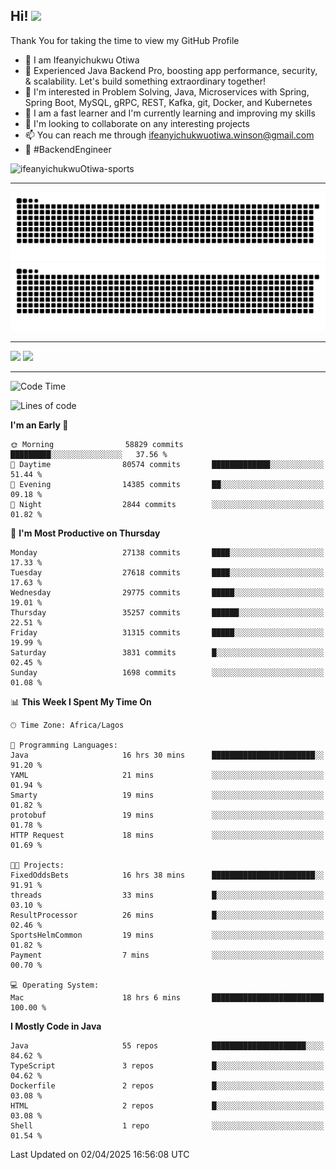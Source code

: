 <!-- BLOG-POST-LIST:START --><!-- BLOG-POST-LIST:END -->

## Hi! <img src="https://media.giphy.com/media/hvRJCLFzcasrR4ia7z/giphy.gif" width="4%"> 

Thank You for taking the time to view my GitHub Profile

- 👋 I am Ifeanyichukwu Otiwa
- 🚀 Experienced Java Backend Pro, boosting app performance, security, & scalability. Let's build something extraordinary together!
- 👀 I'm interested in Problem Solving, Java, Microservices with Spring, Spring Boot, MySQL, gRPC, REST, Kafka, git, Docker, and Kubernetes
- 🌱 I am a fast learner and I'm currently learning and improving my skills
- 💞️ I'm looking to collaborate on any interesting projects
- 📫 You can reach me through ifeanyichukwuotiwa.winson@gmail.com
- 🚀 #BackendEngineer

<p align="left" marginTop="10px"> <img src="https://komarev.com/ghpvc/?username=ifeanyichukwuOtiwa-sports&label=Profile%20views&color=0e75b6&style=for-the-badge" alt="ifeanyichukwuOtiwa-sports" /> </p>

***

<!--🐍📈SNAKEGRAPH / 🌐WEBSITE: https://github.com/Platane/snk -->
![github contribution grid snake animation](https://raw.githubusercontent.com/ifeanyichukwuOtiwa-sports/ifeanyichukwuOtiwa-sports/output/github-contribution-grid-snake-dark.svg#gh-dark-mode-only)![github contribution grid snake animation](https://raw.githubusercontent.com/ifeanyichukwuOtiwa-sports/ifeanyichukwuOtiwa-sports/output/github-contribution-grid-snake.svg#gh-light-mode-only)

***

<p float="left">
  <img float="left" src="https://github-readme-stats.vercel.app/api?username=ifeanyichukwuOtiwa-sports&count_private=true&include_all_commits=true&theme=react&show_icons=true" />
  <img float="right" src="https://github-readme-stats.vercel.app/api/top-langs/?username=ifeanyichukwuOtiwa-sports&layout=compact&show_icons=true&theme=react" /> 
</p>

***



<!--START_SECTION:waka-->
![Code Time](http://img.shields.io/badge/Code%20Time-3%2C586%20hrs%2010%20mins-blue)

![Lines of code](https://img.shields.io/badge/From%20Hello%20World%20I%27ve%20Written-44.3%20million%20lines%20of%20code-blue)

**I'm an Early 🐤** 

```text
🌞 Morning                58829 commits       █████████░░░░░░░░░░░░░░░░   37.56 % 
🌆 Daytime                80574 commits       █████████████░░░░░░░░░░░░   51.44 % 
🌃 Evening                14385 commits       ██░░░░░░░░░░░░░░░░░░░░░░░   09.18 % 
🌙 Night                  2844 commits        ░░░░░░░░░░░░░░░░░░░░░░░░░   01.82 % 
```
📅 **I'm Most Productive on Thursday** 

```text
Monday                   27138 commits       ████░░░░░░░░░░░░░░░░░░░░░   17.33 % 
Tuesday                  27618 commits       ████░░░░░░░░░░░░░░░░░░░░░   17.63 % 
Wednesday                29775 commits       █████░░░░░░░░░░░░░░░░░░░░   19.01 % 
Thursday                 35257 commits       ██████░░░░░░░░░░░░░░░░░░░   22.51 % 
Friday                   31315 commits       █████░░░░░░░░░░░░░░░░░░░░   19.99 % 
Saturday                 3831 commits        █░░░░░░░░░░░░░░░░░░░░░░░░   02.45 % 
Sunday                   1698 commits        ░░░░░░░░░░░░░░░░░░░░░░░░░   01.08 % 
```


📊 **This Week I Spent My Time On** 

```text
🕑︎ Time Zone: Africa/Lagos

💬 Programming Languages: 
Java                     16 hrs 30 mins      ███████████████████████░░   91.20 % 
YAML                     21 mins             ░░░░░░░░░░░░░░░░░░░░░░░░░   01.94 % 
Smarty                   19 mins             ░░░░░░░░░░░░░░░░░░░░░░░░░   01.82 % 
protobuf                 19 mins             ░░░░░░░░░░░░░░░░░░░░░░░░░   01.78 % 
HTTP Request             18 mins             ░░░░░░░░░░░░░░░░░░░░░░░░░   01.69 % 

🐱‍💻 Projects: 
FixedOddsBets            16 hrs 38 mins      ███████████████████████░░   91.91 % 
threads                  33 mins             █░░░░░░░░░░░░░░░░░░░░░░░░   03.10 % 
ResultProcessor          26 mins             █░░░░░░░░░░░░░░░░░░░░░░░░   02.46 % 
SportsHelmCommon         19 mins             ░░░░░░░░░░░░░░░░░░░░░░░░░   01.82 % 
Payment                  7 mins              ░░░░░░░░░░░░░░░░░░░░░░░░░   00.70 % 

💻 Operating System: 
Mac                      18 hrs 6 mins       █████████████████████████   100.00 % 
```

**I Mostly Code in Java** 

```text
Java                     55 repos            █████████████████████░░░░   84.62 % 
TypeScript               3 repos             █░░░░░░░░░░░░░░░░░░░░░░░░   04.62 % 
Dockerfile               2 repos             █░░░░░░░░░░░░░░░░░░░░░░░░   03.08 % 
HTML                     2 repos             █░░░░░░░░░░░░░░░░░░░░░░░░   03.08 % 
Shell                    1 repo              ░░░░░░░░░░░░░░░░░░░░░░░░░   01.54 % 
```




 Last Updated on 02/04/2025 16:56:08 UTC
<!--END_SECTION:waka-->

<!--
<p align="center">
![trophy](https://github-profile-trophy.vercel.app/?username=ifeanyichukwuOtiwa-sports&theme=onedark) (https://github.com/ryo-ma/github-profile-trophy)
</p>
-->

<!---
ifeanyi-otiwa/ifeanyi-otiwa is a ✨ special ✨ repository because its `README.md` (this file) appears on your GitHub profile.
You can click the Preview link to take a look at your changes.
--->
